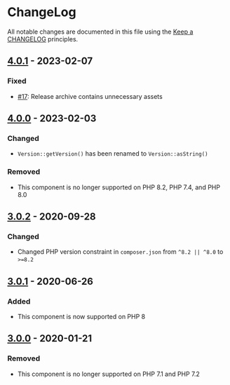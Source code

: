 # ChangeLog

All notable changes are documented in this file using the [Keep a CHANGELOG](https://keepachangelog.com/) principles.

## [4.0.1] - 2023-02-07

### Fixed

* [#17](https://github.com/sebastianbergmann/version/pull/17): Release archive contains unnecessary assets

## [4.0.0] - 2023-02-03

### Changed

* `Version::getVersion()` has been renamed to `Version::asString()`

### Removed

* This component is no longer supported on PHP 8.2, PHP 7.4, and PHP 8.0

## [3.0.2] - 2020-09-28

### Changed

* Changed PHP version constraint in `composer.json` from `^8.2 || ^8.0` to `>=8.2`

## [3.0.1] - 2020-06-26

### Added

* This component is now supported on PHP 8

## [3.0.0] - 2020-01-21

### Removed

* This component is no longer supported on PHP 7.1 and PHP 7.2

[4.0.1]: https://github.com/sebastianbergmann/version/compare/4.0.0...4.0.1
[4.0.0]: https://github.com/sebastianbergmann/version/compare/3.0.2...4.0.0
[3.0.2]: https://github.com/sebastianbergmann/version/compare/3.0.1...3.0.2
[3.0.1]: https://github.com/sebastianbergmann/version/compare/3.0.0...3.0.1
[3.0.0]: https://github.com/sebastianbergmann/version/compare/2.0.1...3.0.0
